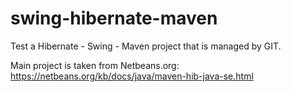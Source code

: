 swing-hibernate-maven
=====================

Test a Hibernate - Swing - Maven  project that is managed by GIT. 

Main project is taken from Netbeans.org: https://netbeans.org/kb/docs/java/maven-hib-java-se.html
